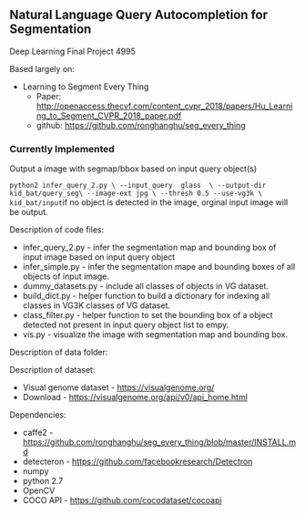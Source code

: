 Natural Language Query Autocompletion for Segmentation
-----

Deep Learning Final Project 4995

Based largely on:
    
   - Learning to Segment Every Thing
       * Paper: http://openaccess.thecvf.com/content_cvpr_2018/papers/Hu_Learning_to_Segment_CVPR_2018_paper.pdf
       * github: https://github.com/ronghanghu/seg_every_thing
       




### Currently Implemented

Output a image with segmap/bbox based on input query object(s)

`
python2 infer_query_2.py \
    --input_query  glass  \
    --output-dir kid_bat/query_seg\
    --image-ext jpg \
    --thresh 0.5 --use-vg3k \
    kid_bat/input
`if no object is detected in the image, orginal input image will be output.



Description of code files:
* infer_query_2.py - infer the segmentation map and bounding box of input image based on input query object
* infer_simple.py - infer the segmentation mape and bounding boxes of all objects of input image.
* dummy_datasets.py - include all classes of objects in VG dataset.
* build_dict.py - helper function to build a dictionary for indexing all classes in VG3K classes of VG dataset.
* class_filter.py - helper function to set the bounding box of a object detected not present in input query object list to empy.
* vis.py - visualize the image with segmentation map and bounding box.

Description of data folder:

Description of dataset:
* Visual genome dataset - https://visualgenome.org/
* Download - https://visualgenome.org/api/v0/api_home.html

Dependencies:
* caffe2 - https://github.com/ronghanghu/seg_every_thing/blob/master/INSTALL.md
* detecteron - https://github.com/facebookresearch/Detectron
* numpy
* python 2.7
* OpenCV
* COCO API - https://github.com/cocodataset/cocoapi


